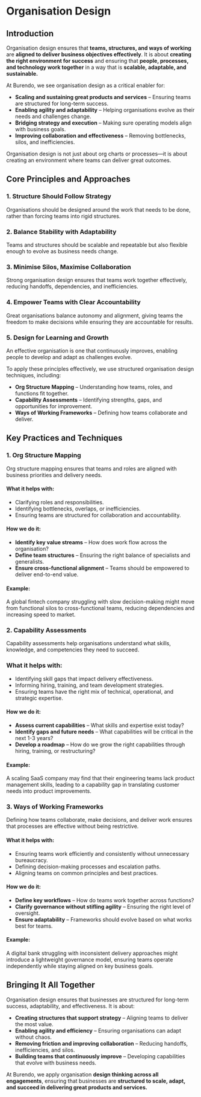 # Organisation Design
## Introduction
Organisation design ensures that **teams, structures, and ways of working** are **aligned to deliver business objectives effectively**. It is about **creating the right environment for success** and ensuring that **people, processes, and technology work together** in a way that is **scalable, adaptable, and sustainable.**

At Burendo, we see organisation design as a critical enabler for:

* **Scaling and sustaining great products and services** – Ensuring teams are structured for long-term success.
* **Enabling agility and adaptability** – Helping organisations evolve as their needs and challenges change.
* **Bridging strategy and execution** – Making sure operating models align with business goals.
* **Improving collaboration and effectiveness** – Removing bottlenecks, silos, and inefficiencies.

Organisation design is not just about org charts or processes—it is about creating an environment where teams can deliver great outcomes.

## Core Principles and Approaches
### 1. Structure Should Follow Strategy
Organisations should be designed around the work that needs to be done, rather than forcing teams into rigid structures.

### 2. Balance Stability with Adaptability
Teams and structures should be scalable and repeatable but also flexible enough to evolve as business needs change.

### 3. Minimise Silos, Maximise Collaboration
Strong organisation design ensures that teams work together effectively, reducing handoffs, dependencies, and inefficiencies.

### 4. Empower Teams with Clear Accountability
Great organisations balance autonomy and alignment, giving teams the freedom to make decisions while ensuring they are accountable for results.

### 5. Design for Learning and Growth
An effective organisation is one that continuously improves, enabling people to develop and adapt as challenges evolve.

To apply these principles effectively, we use structured organisation design techniques, including:

* **Org Structure Mapping** – Understanding how teams, roles, and functions fit together.
* **Capability Assessments** – Identifying strengths, gaps, and opportunities for improvement.
* **Ways of Working Frameworks**  – Defining how teams collaborate and deliver.

## Key Practices and Techniques
### 1. Org Structure Mapping
Org structure mapping ensures that teams and roles are aligned with business priorities and delivery needs.

#### What it helps with:
* Clarifying roles and responsibilities.
* Identifying bottlenecks, overlaps, or inefficiencies.
* Ensuring teams are structured for collaboration and accountability.

#### How we do it:
* **Identify key value streams** – How does work flow across the organisation?
* **Define team structures** – Ensuring the right balance of specialists and generalists.
* **Ensure cross-functional alignment** – Teams should be empowered to deliver end-to-end value.

#### Example:
A global fintech company struggling with slow decision-making might move from functional silos to cross-functional teams, reducing dependencies and increasing speed to market.

### 2. Capability Assessments
Capability assessments help organisations understand what skills, knowledge, and competencies they need to succeed.

### What it helps with:
* Identifying skill gaps that impact delivery effectiveness.
* Informing hiring, training, and team development strategies.
* Ensuring teams have the right mix of technical, operational, and strategic expertise.

#### How we do it:
* **Assess current capabilities** – What skills and expertise exist today?
* **Identify gaps and future needs** – What capabilities will be critical in the next 1-3 years?
* **Develop a roadmap** – How do we grow the right capabilities through hiring, training, or restructuring?

#### Example:
A scaling SaaS company may find that their engineering teams lack product management skills, leading to a capability gap in translating customer needs into product improvements.

### 3. Ways of Working Frameworks
Defining how teams collaborate, make decisions, and deliver work ensures that processes are effective without being restrictive.

#### What it helps with:
* Ensuring teams work efficiently and consistently without unnecessary bureaucracy.
* Defining decision-making processes and escalation paths.
* Aligning teams on common principles and best practices.

#### How we do it:
* **Define key workflows** – How do teams work together across functions?
* **Clarify governance without stifling agility**  – Ensuring the right level of oversight.
* **Ensure adaptability** – Frameworks should evolve based on what works best for teams.

#### Example:
A digital bank struggling with inconsistent delivery approaches might introduce a lightweight governance model, ensuring teams operate independently while staying aligned on key business goals.

## Bringing It All Together
Organisation design ensures that businesses are structured for long-term success, adaptability, and effectiveness. It is about:

* **Creating structures that support strategy** – Aligning teams to deliver the most value.
* **Enabling agility and efficiency** – Ensuring organisations can adapt without chaos.
* **Removing friction and improving collaboration** – Reducing handoffs, inefficiencies, and silos.
* **Building teams that continuously improve** – Developing capabilities that evolve with business needs.

At Burendo, we apply organisation **design thinking across all engagements**, ensuring that businesses are **structured to scale, adapt, and succeed in delivering great products and services.**